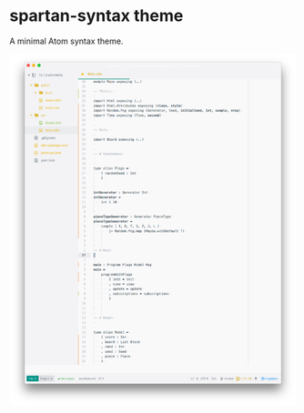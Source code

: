 # spartan-syntax theme

A minimal Atom syntax theme.

![screenshot](https://raw.githubusercontent.com/mybuddymichael/spartan-syntax/master/assets/screenshot.png)
